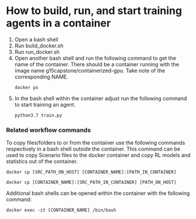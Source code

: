 # How to build, run, and start training agents in a container
1. Open a bash shell
2. Run build_docker.sh
3. Run run_docker.sh
4. Open another bash shell and run the following command to get the name of the container. There should be a container 
running with the image name g15capstone/containerized-gpu. Take note of the corresponding NAME. 
    ```shell script
    docker ps
    ```
5. In the bash shell within the container adjust run the following command to start training an agent. 
    ```shell script
    python3.7 train.py
    ```

### Related workflow commands
To copy files/folders to or from the container use the following commands respectively in a bash shell outside the 
container. This command can be used to copy Scenario files to the docker container and copy RL models and statistics out of the 
container.
```shell script
docker cp [SRC_PATH_ON_HOST] [CONTAINER_NAME]:[PATH_IN_CONTAINER]

docker cp [CONTAINER_NAME]:[SRC_PATH_IN_CONTAINER] [PATH_ON_HOST]
```

Additional bash shells can be opened within the container with the following command:

```shell script
docker exec -it [CONTAINER_NAME] /bin/bash
```